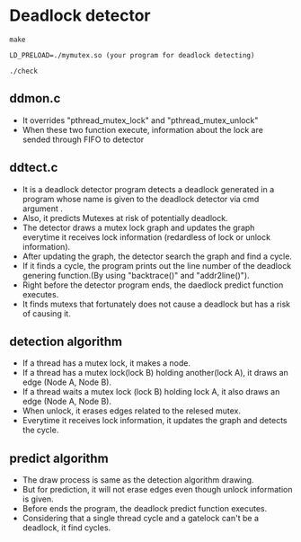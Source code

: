 # Deadlock detector 


~~~shell
make
~~~

~~~shell
LD_PRELOAD=./mymutex.so (your program for deadlock detecting)
~~~

~~~shell
./check
~~~


## ddmon.c
- It overrides "pthread_mutex_lock" and "pthread_mutex_unlock"
- When these two function execute, information about the lock are sended through FIFO to detector


## ddtect.c
- It is a deadlock detector program detects a deadlock generated in a program whose name is given to the deadlock detector via cmd argument .
- Also, it predicts Mutexes at risk of potentially deadlock.
- The detector draws a mutex lock graph and updates the graph everytime it receives lock information (redardless of lock or unlock information).
- After updating the graph, the detector search the graph and find a cycle.
- If it finds a cycle, the program prints out the line number of the deadlock genering function.(By using "backtrace()" and "addr2line()").
- Right before the detector program ends, the daedlock predict function executes.
- It finds mutexs that fortunately does not cause a deadlock but has a risk of causing it.


## detection algorithm

- If a thread has a mutex lock, it makes a node.
- If a thread has a mutex lock(lock B) holding another(lock A), it draws an edge (Node A, Node B).
- If a thread waits a mutex lock (lock B) holding lock A, it also draws an edge (Node A, Node B).
- When unlock, it erases edges related to the relesed mutex.
- Everytime it receives lock information, it updates the graph and detects the cycle.

## predict algorithm
- The draw process is same as the detection algorithm drawing.
- But for prediction, it will not erase edges even though unlock information is given.
- Before ends the program, the deadlock predict function executes.
- Considering that a single thread cycle and a gatelock can't be a deadlock, it find cycles.


